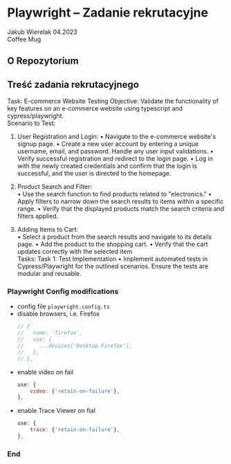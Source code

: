 # Playwright – Zadanie rekrutacyjne
Jakub Wierelak 04.2023   
Coffee Mug

## O Repozytorium


## Treść zadania rekrutacyjnego

Task: E-commerce Website Testing
Objective: Validate the functionality of key features on an e-commerce website using typescript and
cypress/playwright.  
Scenario to Test:

1. User Registration and Login:
• Navigate to the e-commerce website's signup page.
• Create a new user account by entering a unique username, email, and password. Handle
any user input validations.
• Verify successful registration and redirect to the login page.
• Log in with the newly created credentials and confirm that the login is successful, and the
user is directed to the homepage.
  
2. Product Search and Filter:  
• Use the search function to find products related to "electronics."
• Apply filters to narrow down the search results to items within a specific range.
• Verify that the displayed products match the search criteria and filters applied.

3. Adding Items to Cart:  
• Select a product from the search results and navigate to its details page.
• Add the product to the shopping cart.
• Verify that the cart updates correctly with the selected item  
Tasks: Task 1: Test Implementation
• Implement automated tests in Cypress/Playwright for the outlined scenarios. Ensure the
tests are modular and reusable.

### Playwright Config modifications

- config file `playwright.config.ts`
- disable browsers, i.e. Firefox
  ```javascript
  // {
  //   name: 'firefox',
  //   use: {
  //     ...devices['Desktop Firefox'],
  //   },
  // },
  ```
- enable video on fail
  ```javascript
  use: {
      video: {'retain-on-failure'},
  },
  ```
- enable Trace Viewer on fial
  ```javascript
  use: {
      trace: {'retain-on-failure'},
  },
  ```  

### End
